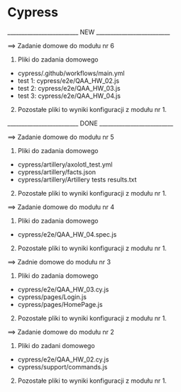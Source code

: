 # Cypress

_________________________ NEW __________________________

==> Zadanie domowe do modułu nr 6

1. Pliki do zadania domowego
- cypress/.github/workflows/main.yml
- test 1: cypress/e2e/QAA_HW_02.js
- test 2: cypress/e2e/QAA_HW_03.js
- test 3: cypress/e2e/QAA_HW_04.js

2. Pozostałe pliki to wyniki konfiguracji z modułu nr 1.

_________________________ DONE __________________________

==> Zadanie domowe do modułu nr 5

1. Pliki do zadania domowego
- cypress/artillery/axolotl_test.yml
- cypress/artillery/facts.json
- cypress/artillery/Artillery tests results.txt

2. Pozostałe pliki to wyniki konfiguracji z modułu nr 1.

==> Zadanie domowe do modułu nr 4

1. Pliki do zadania domowego
- cypress/e2e/QAA_HW_04.spec.js

2. Pozostałe pliki to wyniki konfiguracji z modułu nr 1.

==> Zadnie domowe do modułu nr 3

1. Pliki do zadania domowego
- cypress/e2e/QAA_HW_03.cy.js
- cypress/pages/Login.js
- cypress/pages/HomePage.js

2. Pozostałe pliki to wyniki konfiguracji z modułu nr 1.

==> Zadanie domowe do modułu nr 2 

1. Pliki do zadani domowego
- cypress/e2e/QAA_HW_02.cy.js 
- cypress/support/commands.js

2. Pozostałe pliki to wyniki konfiguracji z modułu nr 1.

  